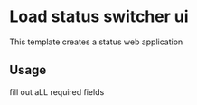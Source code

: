 #  Load status switcher ui

This template creates a status web application

## Usage

fill out aLL required fields

